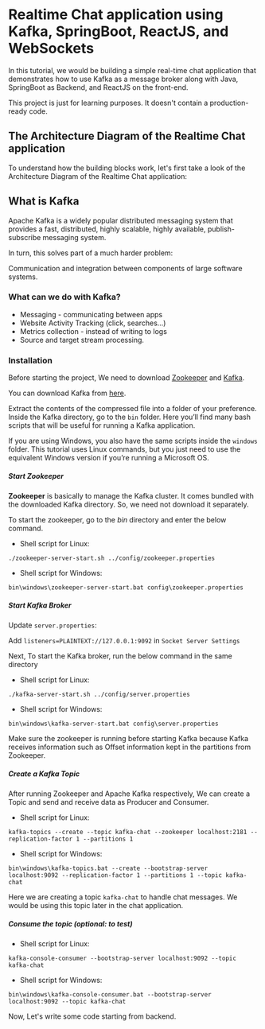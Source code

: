 # Realtime Chat application using Kafka, SpringBoot, ReactJS, and WebSockets

In this tutorial, we would be building a simple real-time chat application that demonstrates how to use Kafka as a message broker along with Java, SpringBoot as Backend, and ReactJS on the front-end.

This project is just for learning purposes. It doesn't contain a production-ready code.

## The Architecture Diagram of the Realtime Chat application
To understand how the building blocks work, let's first take a look of the Architecture Diagram of the Realtime Chat application:


## What is Kafka
Apache Kafka is a widely popular distributed messaging system that provides a fast, distributed, highly scalable, highly available, publish-subscribe messaging system.

In turn, this solves part of a much harder problem:

Communication and integration between components of large software systems.

### What can we do with Kafka?
* Messaging - communicating between apps
* Website Activity Tracking (click, searches...)
* Metrics collection - instead of writing to logs
* Source and target stream processing.

### Installation
Before starting the project, We need to download [Zookeeper](https://zookeeper.apache.org) and [Kafka](https://kafka.apache.org/).

You can download Kafka from [here](https://kafka.apache.org/downloads).

Extract the contents of the compressed file into a folder of your preference.
Inside the Kafka directory, go to the `bin` folder. Here you’ll find many bash scripts that will be useful for running a Kafka application.

If you are using Windows, you also have the same scripts inside the `windows` folder. This tutorial uses Linux commands, but you just need to use the equivalent Windows version if you’re running a Microsoft OS.

##### *Start Zookeeper*

**Zookeeper** is basically to manage the Kafka cluster. It comes bundled with the downloaded Kafka directory. So, we need not download it separately.

To start the zookeeper, go to the *bin* directory and enter the below command.
* Shell script for Linux:
```
./zookeeper-server-start.sh ../config/zookeeper.properties
```
* Shell script for Windows:
```
bin\windows\zookeeper-server-start.bat config\zookeeper.properties
```
##### *Start Kafka Broker*
Update `server.properties`:

Add `listeners=PLAINTEXT://127.0.0.1:9092` in `Socket Server Settings`

Next, To start the Kafka broker, run the below command in the same directory
* Shell script for Linux:
```
./kafka-server-start.sh ../config/server.properties
```
* Shell script for Windows:
```
bin\windows\kafka-server-start.bat config\server.properties
```
Make sure the zookeeper is running before starting Kafka because Kafka receives information such as Offset information kept in the partitions from Zookeeper.

##### *Create a Kafka Topic*

After running Zookeeper and Apache Kafka respectively, We can create a Topic and send and receive data as Producer and Consumer.
* Shell script for Linux:
```
kafka-topics --create --topic kafka-chat --zookeeper localhost:2181 --replication-factor 1 --partitions 1
```
* Shell script for Windows:
```
bin\windows\kafka-topics.bat --create --bootstrap-server localhost:9092 --replication-factor 1 --partitions 1 --topic kafka-chat
```
Here we are creating a topic `kafka-chat` to handle chat messages. We would be using this topic later in the chat application.

##### *Consume the topic (optional: to test)*
* Shell script for Linux:
```
kafka-console-consumer --bootstrap-server localhost:9092 --topic kafka-chat
```
* Shell script for Windows:
```
bin\windows\kafka-console-consumer.bat --bootstrap-server localhost:9092 --topic kafka-chat
```

Now, Let's write some code starting from backend.

